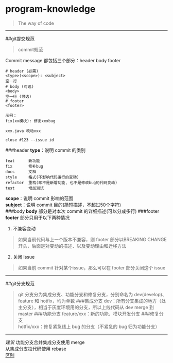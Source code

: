 # program-knowledge
> The way of code
---
##git提交规范
> commit规范

Commit message 都包括三个部分：header body footer
```
# header (必需)
<type>(<scope>): <subject>
空一行
# body (可选)
<body>
空一行 (可选)
# footer
<footer>

示例：
fix(xx模块): 修复xxxbug

xxx.java 改动xxx

close #123 --issue id
```
###header
**type**：说明 commit 的类别
```
feat      新功能
fix       修补bug
docs      文档
style     格式(不影响代码运行的变动)
refactor  重构(即不是新增功能, 也不是修改bug的代码变动)
test      增加测试
```
**scope**：说明 commit 影响的范围  
**subject**：说明 commit 目的(简短描述，不超过50个字符)  
###body
**body** 部分是对本次 commit 的详细描述(可以分成多行)
###footer
**footer** 部分只用于以下两种情况
1. 不兼容变动
> 如果当前代码与上一个版本不兼容，则 footer 部分以BREAKING CHANGE开头，后面是对变动的描述、以及变动理由和迁移方法
2. 关闭 Issue
> 如果当前 commit 针对某个issue，那么可以在 footer 部分关闭这个 issue 
---
##git分支规范
> git 分支分为集成分支、功能分支和修复分支，分别命名为 dev(develop)、feature 和 hotfix，均为单数
###集成分支
dev：所有分支集成的地方（处主分支），相当于灰度环境用的分支，所以上线代码从 dev merge 到 master
###功能分支
feature/xxx：新的功能、模块开发分支
###修复分支  
hotfix/xxx：修复紧急线上 bug 的分支（不紧急的 bug 归为功能分支）

---
*建议*
功能分支合并集成分支使用 merge  
从集成分支拉代码使用 rebase  
[区别](https://www.jianshu.com/p/4079284dd970)